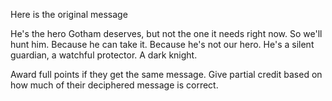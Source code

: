 Here is the original message

He's the hero Gotham deserves, but not the one it needs right now. So we'll hunt him. Because he can take it. Because he's not our hero. He's a silent guardian, a watchful protector. A dark knight.

Award full points if they get the same message. Give partial credit based on how much of their deciphered message is correct.